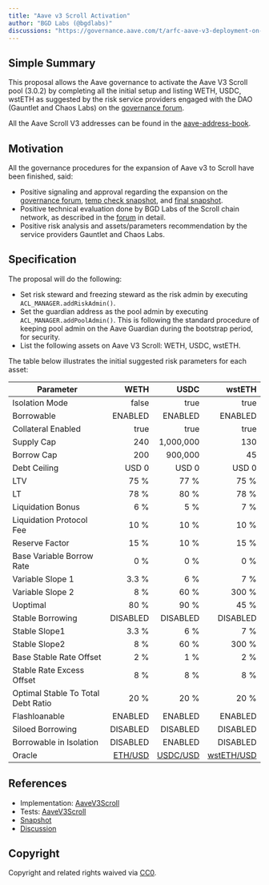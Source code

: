 ```yaml
---
title: "Aave v3 Scroll Activation"
author: "BGD Labs (@bgdlabs)"
discussions: "https://governance.aave.com/t/arfc-aave-v3-deployment-on-scroll-mainnet/16126/"
---
```


## Simple Summary

This proposal allows the Aave governance to activate the Aave V3 Scroll pool (3.0.2) by completing all the initial setup and listing WETH, USDC, wstETH as suggested by the risk service providers engaged with the DAO (Gauntlet and Chaos Labs) on the [governance forum](https://governance.aave.com/t/arfc-aave-v3-deployment-on-scroll-mainnet/16126/6).

All the Aave Scroll V3 addresses can be found in the [aave-address-book](https://github.com/bgd-labs/aave-address-book/blob/main/src/AaveV3Scroll.sol).

## Motivation

All the governance procedures for the expansion of Aave v3 to Scroll have been finished, said:

- Positive signaling and approval regarding the expansion on the [governance forum](https://governance.aave.com/t/tempcheck-aave-v3-mvp-deployment-on-scroll-mainnet/13265), [temp check snapshot](https://snapshot.org/#/aave.eth/proposal/0x0c9447367d5223863e829393a9e8937a54b2af85adef883542f063df4fb86db6), and [final snapshot](https://snapshot.org/#/aave.eth/proposal/0x8110de95ff2827946ede0a9b8c5b9c1876605163bb1e7f8c637b6b80848224c8).
- Positive technical evaluation done by BGD Labs of the Scroll chain network, as described in the [forum](https://governance.aave.com/t/bgd-aave-scroll-infrastructure-technical-evaluation/15854) in detail.
- Positive risk analysis and assets/parameters recommendation by the service providers Gauntlet and Chaos Labs.

## Specification

The proposal will do the following:

- Set risk steward and freezing steward as the risk admin by executing `ACL_MANAGER.addRiskAdmin()`.
- Set the guardian address as the pool admin by executing `ACL_MANAGER.addPoolAdmin()`.
  This is following the standard procedure of keeping pool admin on the Aave Guardian during the bootstrap period, for security.
- List the following assets on Aave V3 Scroll: WETH, USDC, wstETH.

The table below illustrates the initial suggested risk parameters for each asset:

| Parameter                          |                                                                                 WETH |                                                                                  USDC |                                                                                  wstETH |
| ---------------------------------- | -----------------------------------------------------------------------------------: | ------------------------------------------------------------------------------------: | --------------------------------------------------------------------------------------: |
| Isolation Mode                     |                                                                                false |                                                                                  true |                                                                                    true |
| Borrowable                         |                                                                              ENABLED |                                                                               ENABLED |                                                                                 ENABLED |
| Collateral Enabled                 |                                                                                 true |                                                                                  true |                                                                                    true |
| Supply Cap                         |                                                                                  240 |                                                                             1,000,000 |                                                                                     130 |
| Borrow Cap                         |                                                                                  200 |                                                                               900,000 |                                                                                      45 |
| Debt Ceiling                       |                                                                                USD 0 |                                                                                 USD 0 |                                                                                   USD 0 |
| LTV                                |                                                                                 75 % |                                                                                  77 % |                                                                                    75 % |
| LT                                 |                                                                                 78 % |                                                                                  80 % |                                                                                    78 % |
| Liquidation Bonus                  |                                                                                  6 % |                                                                                   5 % |                                                                                     7 % |
| Liquidation Protocol Fee           |                                                                                 10 % |                                                                                  10 % |                                                                                    10 % |
| Reserve Factor                     |                                                                                 15 % |                                                                                  10 % |                                                                                    15 % |
| Base Variable Borrow Rate          |                                                                                  0 % |                                                                                   0 % |                                                                                     0 % |
| Variable Slope 1                   |                                                                                3.3 % |                                                                                   6 % |                                                                                     7 % |
| Variable Slope 2                   |                                                                                  8 % |                                                                                  60 % |                                                                                   300 % |
| Uoptimal                           |                                                                                 80 % |                                                                                  90 % |                                                                                    45 % |
| Stable Borrowing                   |                                                                             DISABLED |                                                                              DISABLED |                                                                                DISABLED |
| Stable Slope1                      |                                                                                3.3 % |                                                                                   6 % |                                                                                     7 % |
| Stable Slope2                      |                                                                                  8 % |                                                                                  60 % |                                                                                   300 % |
| Base Stable Rate Offset            |                                                                                  2 % |                                                                                   1 % |                                                                                     2 % |
| Stable Rate Excess Offset          |                                                                                  8 % |                                                                                   8 % |                                                                                     8 % |
| Optimal Stable To Total Debt Ratio |                                                                                 20 % |                                                                                  20 % |                                                                                    20 % |
| Flashloanable                      |                                                                              ENABLED |                                                                               ENABLED |                                                                                 ENABLED |
| Siloed Borrowing                   |                                                                             DISABLED |                                                                              DISABLED |                                                                                DISABLED |
| Borrowable in Isolation            |                                                                             DISABLED |                                                                               ENABLED |                                                                                DISABLED |
| Oracle                             | [ETH/USD](https://scrollscan.com/address/0x6bF14CB0A831078629D993FDeBcB182b21A8774C) | [USDC/USD](https://scrollscan.com/address/0x43d12Fb3AfCAd5347fA764EeAB105478337b7200) | [wstETH/USD](https://scrollscan.com/address/0xdb93e2712a8b36835078f8d28c70fcc95fd6d37c) |

## References

- Implementation: [AaveV3Scroll](https://github.com/bgd-labs/aave-proposals-v3/blob/1264249853c64ae4602f6abf40822cb8e6890395/src/20240122_AaveV3Scroll_AaveV3ScrollActivation/AaveV3Scroll_AaveV3ScrollActivation_20240122.sol)
- Tests: [AaveV3Scroll](https://github.com/bgd-labs/aave-proposals-v3/blob/1264249853c64ae4602f6abf40822cb8e6890395/src/20240122_AaveV3Scroll_AaveV3ScrollActivation/AaveV3Scroll_AaveV3ScrollActivation_20240122.t.sol)
- [Snapshot](https://snapshot.org/#/aave.eth/proposal/0x8110de95ff2827946ede0a9b8c5b9c1876605163bb1e7f8c637b6b80848224c8)
- [Discussion](https://governance.aave.com/t/arfc-aave-v3-deployment-on-scroll-mainnet/16126/)

## Copyright

Copyright and related rights waived via [CC0](https://creativecommons.org/publicdomain/zero/1.0/).

